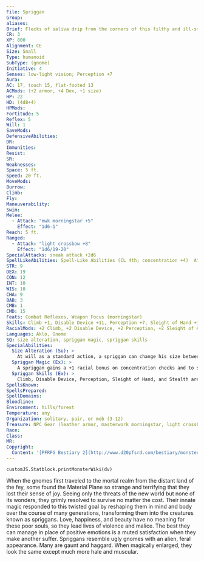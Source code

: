 ```yaml
---
File: Spriggan
Group: 
aliases: 
Brief: Flecks of saliva drip from the corners of this filthy and ill-smelling humanoid, and his large pointed ears twitch at every sound.
CR: 3
XP: 800
Alignment: CE
Size: Small
Type: humanoid
SubType: (gnome)
Initiative: 4
Senses: low-light vision; Perception +7
Aura: 
AC: 17, touch 15, flat-footed 13
ACMods: (+2 armor, +4 Dex, +1 size)
HP: 22
HD: (4d8+4)
HPMods: 
Fortitude: 5
Reflex: 5
Will: 1
SaveMods: 
DefensiveAbilities: 
DR: 
Immunities: 
Resist: 
SR: 
Weaknesses: 
Space: 5 ft.
Speed: 20 ft.
MoveMods: 
Burrow: 
Climb: 
Fly: 
Maneuverability: 
Swim: 
Melee: 
  - Attack: "mwk morningstar +5"
    Effect: "1d6-1"
Reach: 5 ft.
Ranged: 
  - Attack: "light crossbow +8"
    Effect: "1d6/19-20"
SpecialAttacks: sneak attack +2d6
SpellLikeAbilities: Spell-Like Abilities (CL 4th; concentration +4)  At will-flare (DC 10), scare (DC 12), shatter (DC 12)
STR: 9
DEX: 19
CON: 12
INT: 10
WIS: 10
CHA: 9
BAB: 3
CMB: 1
CMD: 15
Feats: Combat Reflexes, Weapon Focus (morningstar)
Skills: Climb +1, Disable Device +11, Perception +7, Sleight of Hand +11, Stealth +15
RacialMods: +2 Climb, +2 Disable Device, +2 Perception, +2 Sleight of Hand, +2 Stealth
Languages: Aklo, Gnome
SQ: size alteration, spriggan magic, spriggan skills
SpecialAbilities:
  Size Alteration (Su): >
    At will as a standard action, a spriggan can change his size between Small and Large. Weapons, armor, and other objects on the spriggan's person grow proportionally when he changes size (objects revert to normal size 1 round after a spriggan releases them). When a spriggan becomes Large, his speed increases to 30 feet, he gains +12 Strength, -2 Dexterity, and +6 Constitution, and he takes a -2 size penalty to his AC. While Large, a spriggan cannot use his sneak attack or his racial spell-like abilities (although if he possesses either from class levels or templates, he retains their use in both sizes).
  Spriggan Magic (Ex): >
    A spriggan gains a +1 racial bonus on concentration checks and to save DCs for all of its racial spell-like abilities.
  Spriggan Skills (Ex): >
    Climb, Disable Device, Perception, Sleight of Hand, and Stealth are class skills for spriggans.
SpellsKnown: 
SpellsPrepared: 
SpellDomains: 
Bloodline: 
Environment: hills/forest
Temperature: any
Organization: solitary, pair, or mob (3-12)
Treasure: NPC Gear (leather armor, masterwork morningstar, light crossbow with 10 bolts, other treasure)
Race: 
Class: 
MR: 
Copyright:
  Content: '[PFRPG Bestiary 2](http://www.d20pfsrd.com/bestiary/monster-listings/humanoids/spriggan)'
---
```

```dataviewjs
customJS.Statblock.printMonsterWiki(dv)
```
When the gnomes first traveled to the mortal realm from the distant land of the fey, some found the Material Plane so strange and terrifying that they lost their sense of joy. Seeing only the threats of the new world but none of its wonders, they grimly resolved to survive no matter the cost. Their innate magic responded to this twisted goal by reshaping them in mind and body over the course of many generations, transforming them into the creatures known as spriggans. Love, happiness, and beauty have no meaning for these poor souls, so they lead lives of violence and malice. The best they can manage in place of positive emotions is a muted satisfaction when they make another suffer.  Spriggans resemble ugly gnomes with an alien, feral appearance. Many are gaunt and haggard. When magically enlarged, they look the same except much more hale and muscular.
